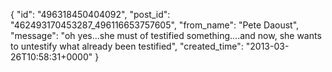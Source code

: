  {
   "id": "496318450404092",
   "post_id": "462493170453287_496116653757605",
   "from_name": "Pete Daoust",
   "message": "oh yes...she must of testified something....and now, she wants to untestify what already been testified",
   "created_time": "2013-03-26T10:58:31+0000"
 }
